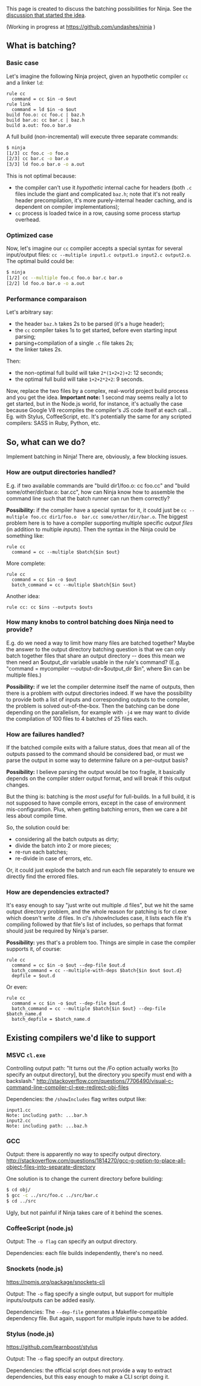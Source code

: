 This page is created to discuss the batching possibilities for Ninja. See the [discussion that started the idea](https://groups.google.com/d/msg/ninja-build/kLq69BGRec8/Yb2MaiRMwEUJ).

(Working in progress at https://github.com/undashes/ninja )

## What is batching?

### Basic case

Let's imagine the following Ninja project, given an hypothetic compiler `cc` and a linker `ld`:

```ninja
rule cc
  command = cc $in -o $out
rule link
  command = ld $in -o $out
build foo.o: cc foo.c | baz.h
build bar.o: cc bar.c | baz.h
build a.out: foo.o bar.o
```

A full build (non-incremental) will execute three separate commands:

```sh
$ ninja
[1/3] cc foo.c -o foo.o
[2/3] cc bar.c -o bar.o
[3/3] ld foo.o bar.o -o a.out
```

This is not optimal because:

* the compiler can't use it *hypothetic* internal cache for headers (both `.c` files include the giant and complicated `baz.h`; note that it's not really header precompilation, it's more purely-internal header caching, and is dependent on compiler implementations);
* `cc` process is loaded twice in a row, causing some process startup overhead.

### Optimized case

Now, let's imagine our `cc` compiler accepts a special syntax for several input/output files: `cc --multiple input1.c output1.o input2.c output2.o`. The optimal build could be:

```sh
$ ninja
[1/2] cc --multiple foo.c foo.o bar.c bar.o
[2/2] ld foo.o bar.o -o a.out
```

### Performance comparaison

Let's arbitrary say:

* the header `baz.h` takes 2s to be parsed (it's a huge header);
* the `cc` compiler takes 1s to get started, before even starting input parsing;
* parsing+compilation of a single `.c` file takes 2s;
* the linker takes 2s.

Then:

* the non-optimal full build will take `2*(1+2+2)+2`: 12 seconds;
* the optimal full build will take `1+2+2*2+2`: 9 seconds.

Now, replace the two files by a complex, real-world project build process and you get the idea. **Important note:** 1 second may seems really a lot to get started, but in the Node.js world, for instance, it's actually the case because Google V8 recompiles the compiler's JS code itself at each call... Eg. with Stylus, CoffeeScript, etc. It's potentially the same for any scripted compilers: SASS in Ruby, Python, etc.

## So, what can we do?

Implement batching in Ninja! There are, obviously, a few blocking issues.

### How are output directories handled?

E.g. if two available commands are "build dir1/foo.o: cc foo.cc" and "build some/other/dir/bar.o: bar.cc", how can Ninja know how to assemble the command line such that the batch runner can run them correctly?

**Possibility:** if the compiler have a special syntax for it, it could just be `cc --multiple foo.cc dir1/foo.o  bar.cc some/other/dir/bar.o`. The biggest problem here is to have a compiler supporting multiple specific *output files* (in addition to multiple *inputs*). Then the syntax in the Ninja could be something like:

```ninja
rule cc
  command = cc --multiple $batch{$in $out}
```

More complete:

```ninja
rule cc
  command = cc $in -o $out
  batch_command = cc --multiple $batch{$in $out}
```

Another idea:

```ninja
rule cc: cc $ins --outputs $outs
```

### How many knobs to control batching does Ninja need to provide? 

E.g. do we need a way to limit how many files are batched together?  Maybe the answer to the output directory batching question is that we can only batch together files that share an output directory -- does this mean we then need an $output_dir variable usable in the rule's command?  (E.g. "command = mycompiler --output-dir=$output_dir $in", where $in can be multiple files.)

**Possibility:** if we let the compiler determine itself the name of outputs, then there is a problem with output directories indeed. If we have the possibility to provide both a list of inputs and corresponding outputs to the compiler, the problem is solved out-of-the-box. Then the batching can be done depending on the parallelism, for example with `-j4` we may want to divide the compilation of 100 files to 4 batches of 25 files each.

### How are failures handled?

If the batched compile exits with a failure status, does that mean all of the outputs passed to the command should be considered bad, or must we parse the output in some way to determine failure on a per-output basis?

**Possibility:** I believe parsing the output would be too fragile, it basically depends on the compiler stderr output format, and will break if this output changes.

But the thing is: batching is the *most useful* for full-builds. In a full build, it is not supposed to have compile errors, except in the case of environment mis-configuration. Plus, when getting batching errors, then we care a *bit* less about compile time.

So, the solution could be:

* considering all the batch outputs as dirty;
* divide the batch into 2 or more pieces;
* re-run each batches;
* re-divide in case of errors, etc.

Or, it could just explode the batch and run each file separately to ensure we directly find the errored files.

### How are dependencies extracted?

It's easy enough to say "just write out multiple .d files", but we hit the same output directory problem, and the whole reason for patching is for cl.exe which doesn't write .d files.  In cl's /showIncludes case, it lists each file it's compiling followed by that file's list of includes, so perhaps that format should just be required by Ninja's parser.

**Possibility:** yes that's a problem too. Things are simple in case the compiler supports it, of course:

```ninja
rule cc
  command = cc $in -o $out --dep-file $out.d
  batch_command = cc --multiple-with-deps $batch{$in $out $out.d}
  depfile = $out.d
```

Or even:

```ninja
rule cc
  command = cc $in -o $out --dep-file $out.d
  batch_command = cc --multiple $batch{$in $out} --dep-file $batch_name.d
  batch_depfile = $batch_name.d
```

## Existing compilers we'd like to support

### MSVC `cl.exe`

Controlling output path: "It turns out the /Fo option actually works [to specify an output directory], but the directory you specify must end with a backslash."
http://stackoverflow.com/questions/7706490/visual-c-command-line-compiler-cl-exe-redirect-obj-files

Dependencies: the `/showIncludes` flag writes output like:
```
input1.cc
Note: including path: ...bar.h
input2.cc
Note: including path: ...baz.h
```

### GCC

Output: there is apparently no way to specify output directory.
http://stackoverflow.com/questions/1814270/gcc-g-option-to-place-all-object-files-into-separate-directory

One solution is to change the current directory before building:
```sh
$ cd obj/
$ gcc -c ../src/foo.c ../src/bar.c
$ cd ../src
```

Ugly, but not painful if Ninja takes care of it behind the scenes.

### CoffeeScript (node.js)

Output: The `-o flag` can specify an output directory.

Dependencies: each file builds independently, there's no need.

### Snockets (node.js)

https://npmjs.org/package/snockets-cli

Output: The `-o` flag specify a single output, but support for multiple inputs/outputs can be added easily.

Dependencies: The `--dep-file` generates a Makefile-compatible dependency file. But again, support for multiple inputs have to be added.

### Stylus (node.js)

https://github.com/learnboost/stylus

Output: The `-o` flag specify an output directory.

Dependencies: the official script does not provide a way to extract dependencies, but this easy enough to make a CLI script doing it.